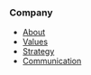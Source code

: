 ### Company

 - [About](../company/about.md)
 - [Values](../company/values.md)
 - [Strategy](../company/strategy.md)
 - [Communication](./communication.md)
